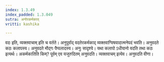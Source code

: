 ```yaml
---
index: 1.3.49
index_padded: 1.3.049
sutra: अनोरकर्मकात्
vritti: kashika

---
```

वदः इति, व्यक्तवाचाम् इति च वर्तते। अनुपूर्वाद् वदतेरकर्मकाद् व्यक्तवाग्विषयादात्मनेपदं भवति। अनुवदते कठः कलापस्य। अनुवदते मौद्गः पैप्पलादस्य। अनुः सादृश्ये। यथा कलापो ऽधीयानो वदति तथा कठः इत्यर्थः। अकर्मकातिति किम्? पूर्वम् एव यजुरुदितम् अनुवदति। व्यक्तवाचम् इत्येव। अनुवदति वीणा।